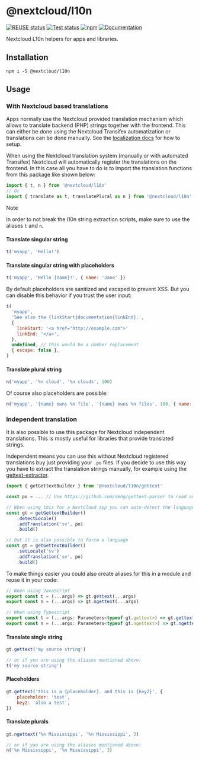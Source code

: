 <!--
  - SPDX-FileCopyrightText: 2019 Nextcloud GmbH and Nextcloud contributors
  - SPDX-License-Identifier: GPL-3.0-or-later
-->
# @nextcloud/l10n

[![REUSE status](https://api.reuse.software/badge/github.com/nextcloud-libraries/nextcloud-l10n)](https://api.reuse.software/info/github.com/nextcloud-libraries/nextcloud-l10n)
[![Test status](https://img.shields.io/github/actions/workflow/status/nextcloud-libraries/nextcloud-l10n/node-test.yml?branch=main&label=tests)](https://github.com/nextcloud-libraries/nextcloud-l10n/actions/workflows/node-test.yml)
[![npm](https://img.shields.io/npm/v/@nextcloud/l10n.svg)](https://www.npmjs.com/package/@nextcloud/l10n)
[![Documentation](https://img.shields.io/badge/Documentation-online-brightgreen)](https://nextcloud-libraries.github.io/nextcloud-l10n/)

Nextcloud L10n helpers for apps and libraries.

## Installation

```
npm i -S @nextcloud/l10n
```

## Usage

### With Nextcloud based translations

Apps normally use the Nextcloud provided translation mechanism which allows to translate backend (PHP) strings together with the frontend.
This can either be done using the Nextcloud Transifex automatization or translations can be done manually.
See the [localization docs](https://docs.nextcloud.com/server/stable/developer_manual/basics/front-end/l10n.html) for how to setup.

When using the Nextcloud translation system (manually or with automated Transifex) Nextcloud will automatically
register the translations on the frontend.
In this case all you have to do is to import the translation functions from this package like shown below:

```js
import { t, n } from '@nextcloud/l10n'
// Or
import { translate as t, translatePlural as n } from '@nextcloud/l10n'
```

> [!NOTE]
> In order to not break the l10n string extraction scripts, make sure to use the aliases `t` and `n`.

#### Translate singular string

```js
t('myapp', 'Hello!')
```

#### Translate singular string with placeholders

```js
t('myapp', 'Hello {name}!', { name: 'Jane' })
```

By default placeholders are sanitized and escaped to prevent XSS.
But you can disable this behavior if you trust the user input:

```js
t(
  'myapp',
  'See also the {linkStart}documentation{linkEnd}.',
  {
    linkStart: '<a href="http://example.com">'
    linkEnd: '</a>',
  },
  undefined, // this would be a number replacement
  { escape: false },
)
```

#### Translate plural string

```js
n('myapp', '%n cloud', '%n clouds', 100)
```

Of course also placeholders are possible:

```js
n('myapp', '{name} owns %n file', '{name} owns %n files', 100, { name: 'Jane' })
```

### Independent translation

It is also possible to use this package for Nextcloud independent translations.
This is mostly useful for libraries that provide translated strings.

Independent means you can use this without Nextcloud registered translations buy just providing your `.po` files.
If you decide to use this way you have to extract the translation strings manually, for example using the [gettext-extractor](https://github.com/lukasgeiter/gettext-extractor).

```js
import { getGettextBuilder } from '@nextcloud/l10n/gettext'

const po = ... // Use https://github.com/smhg/gettext-parser to read and convert your .po(t) file

// When using this for a Nextcloud app you can auto-detect the language
const gt = getGettextBuilder()
    .detectLocale()
    .addTranslation('sv', po)
    .build()

// But it is also possible to force a language
const gt = getGettextBuilder()
    .setLocale('sv')
    .addTranslation('sv', po)
    .build()
```

To make things easier you could also create aliases for this in a module and reuse it in your code:

```ts
// When using JavaScript
export const t = (...args) => gt.gettext(...args)
export const n = (...args) => gt.ngettext(...args)

// When using Typescript
export const t = (...args: Parameters<typeof gt.gettext>) => gt.gettext(...args)
export const n = (...args: Parameters<typeof gt.ngettext>) => gt.ngettext(...args)
```

#### Translate single string

```js
gt.gettext('my source string')

// or if you are using the aliases mentioned above:
t('my source string')
```

#### Placeholders

```js
gt.gettext('this is a {placeholder}. and this is {key2}', {
    placeholder: 'test',
    key2: 'also a test',
})
```

#### Translate plurals

```js
gt.ngettext('%n Mississippi', '%n Mississippi', 3)

// or if you are using the aliases mentioned above:
n('%n Mississippi', '%n Mississippi', 3)
```
